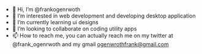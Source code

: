 - 👋 Hi, I’m @frankogenrwoth
- 👀 I’m interested in web development and developing desktop application
- 🌱 I’m currently learning ui designs
- 💞️ I’m looking to collaborate on coding utility apps
- 📫 How to reach me, you can actually reach me on my twitter at @frank_ogenrwoth and my gmail ogenwrothfrank@gmail.com

<!---
frankogenrwoth/frankogenrwoth is a ✨ special ✨ repository because its `README.md` (this file) appears on your GitHub profile.
You can click the Preview link to take a look at your changes.
--->
